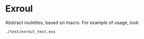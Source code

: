 # Exroul

Abstract roulettes, based on macro. For example of usage, look

```
./test/exroul_test.exs
```
